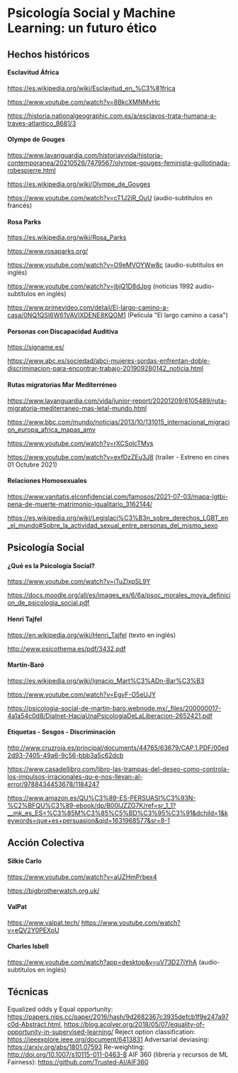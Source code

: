 # Psicología Social y Machine Learning: un futuro ético



## Hechos históricos

#### Esclavitud África

https://es.wikipedia.org/wiki/Esclavitud_en_%C3%81frica

https://www.youtube.com/watch?v=8BkcXMNMvHc

https://historia.nationalgeographic.com.es/a/esclavos-trata-humana-a-traves-atlantico_8681/3

#### Olympe de Gouges

https://www.lavanguardia.com/historiayvida/historia-contemporanea/20210526/7479567/olympe-gouges-feminista-guillotinada-robespierre.html

https://es.wikipedia.org/wiki/Olympe_de_Gouges

https://www.youtube.com/watch?v=cT1J2jR_OuU (audio-subtítulos en francés)

#### Rosa Parks

https://es.wikipedia.org/wiki/Rosa_Parks

https://www.rosaparks.org/

https://www.youtube.com/watch?v=O9eMVOYWw8c (audio-subtítulos en inglés)

https://www.youtube.com/watch?v=jbjQ1D8dJpg (noticias 1992 audio-subtítulos en inglés)

https://www.primevideo.com/detail/El-largo-camino-a-casa/0NQ1QSI6W61VAVIXDENE8KQGM1 (Película "El largo camino a casa")

#### Personas con Discapacidad Auditiva
https://signame.es/

https://www.abc.es/sociedad/abci-mujeres-sordas-enfrentan-doble-discriminacion-para-encontrar-trabajo-201909280142_noticia.html

#### Rutas migratorias Mar Mediterréneo

https://www.lavanguardia.com/vida/junior-report/20201209/6105489/ruta-migratoria-mediterraneo-mas-letal-mundo.html

https://www.bbc.com/mundo/noticias/2013/10/131015_internacional_migracion_europa_africa_mapas_amv

https://www.youtube.com/watch?v=rXCSolcTMvs

https://www.youtube.com/watch?v=exfDzZEu3J8 (trailer - Estreno en cines 01 Octubre 2021)

#### Relaciones Homosexuales

https://www.vanitatis.elconfidencial.com/famosos/2021-07-03/mapa-lgtbi-pena-de-muerte-matrimonio-igualitario_3162144/

https://es.wikipedia.org/wiki/Legislaci%C3%B3n_sobre_derechos_LGBT_en_el_mundo#Sobre_la_actividad_sexual_entre_personas_del_mismo_sexo



## Psicología Social

#### ¿Qué es la Psicología Social?

https://www.youtube.com/watch?v=jTuZlxpSL9Y

https://docs.moodle.org/all/es/images_es/6/6a/psoc_morales_moya_definicion_de_psicologia_social.pdf

#### Henri Tajfel

https://en.wikipedia.org/wiki/Henri_Tajfel (texto en inglés)

http://www.psicothema.es/pdf/3432.pdf

#### Martín-Baró

https://es.wikipedia.org/wiki/Ignacio_Mart%C3%ADn-Bar%C3%B3

https://www.youtube.com/watch?v=EgyF-O5eUJY

https://psicologia-social-de-martin-baro.webnode.mx/_files/200000017-4a1a54c0d8/Dialnet-HaciaUnaPsicologiaDeLaLiberacion-2652421.pdf

#### Etiquetas - Sesgos - Discriminación

http://www.cruzroja.es/principal/documents/44765/63679/CAP.1.PDF/00ed2d93-7405-49a6-9c56-bbb3a5c62dcb

https://www.casadellibro.com/libro-las-trampas-del-deseo-como-controla-los-impulsos-irracionales-qu-e-nos-llevan-al-error/9788434453678/1184247

https://www.amazon.es/QU%C3%89-ES-PERSUASI%C3%93N-%C2%BFQU%C3%89-ebook/dp/B00IJZZG7K/ref=sr_1_1?__mk_es_ES=%C3%85M%C3%85%C5%BD%C3%95%C3%91&dchild=1&keywords=que+es+persuasion&qid=1631968577&sr=8-1

## Acción Colectiva

#### Silkie Carlo

https://www.youtube.com/watch?v=aUZHmPrbex4

https://bigbrotherwatch.org.uk/

#### ValPat

https://www.valpat.tech/
https://www.youtube.com/watch?v=eQV2Y0PEXoU

#### Charles Isbell

https://www.youtube.com/watch?app=desktop&v=uV73D27iYhA (audio-subtítulos en inglés)


## Técnicas

Equalized odds y Equal opportunity: https://papers.nips.cc/paper/2016/hash/9d2682367c3935defcb1f9e247a97c0d-Abstract.html, https://blog.acolyer.org/2018/05/07/equality-of-opportunity-in-supervised-learning/
Reject option classification: https://ieeexplore.ieee.org/document/6413831
Adversarial deviasing: https://arxiv.org/abs/1801.07593
Re-weighting: http://doi.org/10.1007/s10115-011-0463-8
AIF 360 (libreria y recursos de ML Fairness): https://github.com/Trusted-AI/AIF360